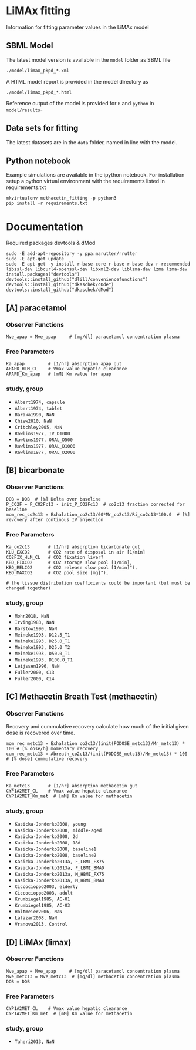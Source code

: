 # LiMAx fitting
Information for fitting parameter values in the LiMAx model

## SBML Model
The latest model version is available in the `model` folder as SBML file 
```
./model/limax_pkpd_*.xml
```
A HTML model report is provided in the model directory as
```
./model/limax_pkpd_*.html
```

Reference output of the model is provided for `R` and `python` in `model/results`-

## Data sets for fitting
The latest datasets are in the `data` folder, named in line with the model.

## Python notebook
Example simulations are available in the ipython notebook.
For installation setup a python virtual environment with the requirements listed
in requirements.txt
```
mkvirtualenv methacetin_fitting -p python3
pip install -r requirements.txt
```

# Documentation
Required packages devtools & dMod 
```
sudo -E add-apt-repository -y ppa:marutter/rrutter
sudo -E apt-get update
sudo -E apt-get -y install r-base-core r-base r-base-dev r-recommended libssl-dev libcurl4-openssl-dev libxml2-dev liblzma-dev lzma lzma-dev
install.packages("devtools")
devtools::install_github("dlill/conveniencefunctions")
devtools::install_github("dkaschek/cOde")
devtools::install_github("dkaschek/dMod")
```

## [A] paracetamol

### Observer Functions
```
Mve_apap = Mve_apap     # [mg/dl] paracetamol concentration plasma
```

### Free Parameters
```
Ka_apap         # [1/hr] absorption apap gut
APAPD_HLM_CL    # Vmax value hepatic clearance
APAPD_Km_apap   # [mM] Km value for apap
```

### study, group
* `Albert1974, capsule`
* `Albert1974, tablet`
* `Baraka1990, NaN`
* `Chiew2010, NaN`
* `Critchley2005, NaN`
* `Rawlins1977, IV_D1000`
* `Rawlins1977, ORAL_D500`
* `Rawlins1977, ORAL_D1000`
* `Rawlins1977, ORAL_D2000`

## [B] bicarbonate

### Observer Functions
```
DOB = DOB  # [‰] Delta over baseline
P_CO2F = P_CO2Fc13 - init_P_CO2Fc13  # co2c13 fraction corrected for baseline  
mom_rec_co2c13 = Exhalation_co2c13/60*Mr_co2c13/Ri_co2c13*100.0  # [%] revovery after continous IV injection
```

### Free Parameters
```
Ka_co2c13       # [1/hr] absorption bicarbonate gut
KLU_EXCO2       # CO2 rate of disposal in air [1/min]
CO2FIX_HLM_CL   # CO2 fixation liver?
KBO_FIXCO2      # CO2 storage slow pool [1/min],
KBO_RELCO2      # CO2 release slow pool [1/min]"),
KBO_MAXCO2      # CO2 pool size [mg]"),

# the tissue distribution coefficients could be important (but must be changed together)
```

### study, group
* `Mohr2018, NaN`
* `Irving1983, NaN`
* `Barstow1990, NaN`
* `Meineke1993, D12.5_T1`
* `Meineke1993, D25.0_T1`
* `Meineke1993, D25.0_T2`
* `Meineke1993, D50.0_T1`
* `Meineke1993, D100.0_T1`
* `Leijssen1996, NaN`
* `Fuller2000, C13`
* `Fuller2000, C14`


## [C] Methacetin Breath Test (methacetin)

### Observer Functions
Recovery and cummulative recovery calculate how much of the initial given dose is recovered over
time.
```
mom_rec_metc13 = Exhalation_co2c13/(init(PODOSE_metc13)/Mr_metc13) * 100 # [% dose/h] momentary recovery
cum_rec_metc13 = Abreath_co2c13/(init(PODOSE_metc13)/Mr_metc13) * 100  # [% dose] cummulative recovery
```

### Free Parameters
```
Ka_metc13       # [1/hr] absorption methacetin gut
CYP1A2MET_CL    # Vmax value hepatic clearance
CYP1A2MET_Km_met  # [mM] Km value for methacetin
```

### study, group
* `Kasicka-Jonderko2008, young`
* `Kasicka-Jonderko2008, middle-aged`
* `Kasicka-Jonderko2008, 2d`
* `Kasicka-Jonderko2008, 18d`
* `Kasicka-Jonderko2008, baseline1`
* `Kasicka-Jonderko2008, baseline2`
* `Kasicka-Jonderko2013a, F_LBMI_FX75`
* `Kasicka-Jonderko2013a, F_LBMI_BMAD`
* `Kasicka-Jonderko2013a, M_HBMI_FX75`
* `Kasicka-Jonderko2013a, M_HBMI_BMAD`
* `Ciccocioppo2003, elderly`
* `Ciccocioppo2003, adult`
* `Krumbiegel1985, AC-01`
* `Krumbiegel1985, AC-03`
* `Holtmeier2006, NaN`
* `Lalazar2008, NaN`
* `Vranova2013, Control`


## [D] LiMAx (limax)

### Observer Functions
```
Mve_apap = Mve_apap     # [mg/dl] paracetamol concentration plasma
Mve_metc13 = Mve_metc13  # [mg/dl] methacetin concentration plasma
DOB = DOB
```

### Free Parameters
```
CYP1A2MET_CL    # Vmax value hepatic clearance
CYP1A2MET_Km_met  # [mM] Km value for methacetin
```

### study, group
* `Taheri2013, NaN`
